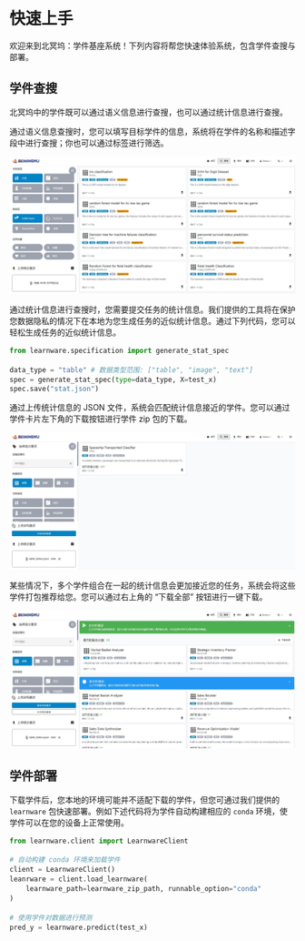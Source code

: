 # 快速上手

欢迎来到北冥坞：学件基座系统！下列内容将帮您快速体验系统，包含学件查搜与部署。


## 学件查搜

北冥坞中的学件既可以通过语义信息进行查搜，也可以通过统计信息进行查搜。

通过语义信息查搜时，您可以填写目标学件的信息，系统将在学件的名称和描述字段中进行查搜；你也可以通过标签进行筛选。

![image](../../public/quick-start/semantic-search-zh-CN.jpg)

通过统计信息进行查搜时，您需要提交任务的统计信息。我们提供的工具将在保护您数据隐私的情况下在本地为您生成任务的近似统计信息。通过下列代码，您可以轻松生成任务的近似统计信息。

```python
from learnware.specification import generate_stat_spec

data_type = "table" # 数据类型范围: ["table", "image", "text"]
spec = generate_stat_spec(type=data_type, X=test_x)
spec.save("stat.json")
```

通过上传统计信息的 JSON 文件，系统会匹配统计信息接近的学件。您可以通过学件卡片左下角的下载按钮进行学件 zip 包的下载。

![image](../../public/quick-start/stat-search-single-zh-CN.jpg)


某些情况下，多个学件组合在一起的统计信息会更加接近您的任务，系统会将这些学件打包推荐给您。您可以通过右上角的 “下载全部” 按钮进行一键下载。

![image](../../public/quick-start/stat-search-multiple-zh-CN.jpg)

## 学件部署

下载学件后，您本地的环境可能并不适配下载的学件，但您可通过我们提供的 `learnware` 包快速部署。例如下述代码将为学件自动构建相应的 `conda` 环境，使学件可以在您的设备上正常使用。

```python
from learnware.client import LearnwareClient

# 自动构建 conda 环境来加载学件
client = LearnwareClient()
leanrware = client.load_learnware(
    learnware_path=learnware_zip_path, runnable_option="conda"
)

# 使用学件对数据进行预测
pred_y = learnware.predict(test_x)
```